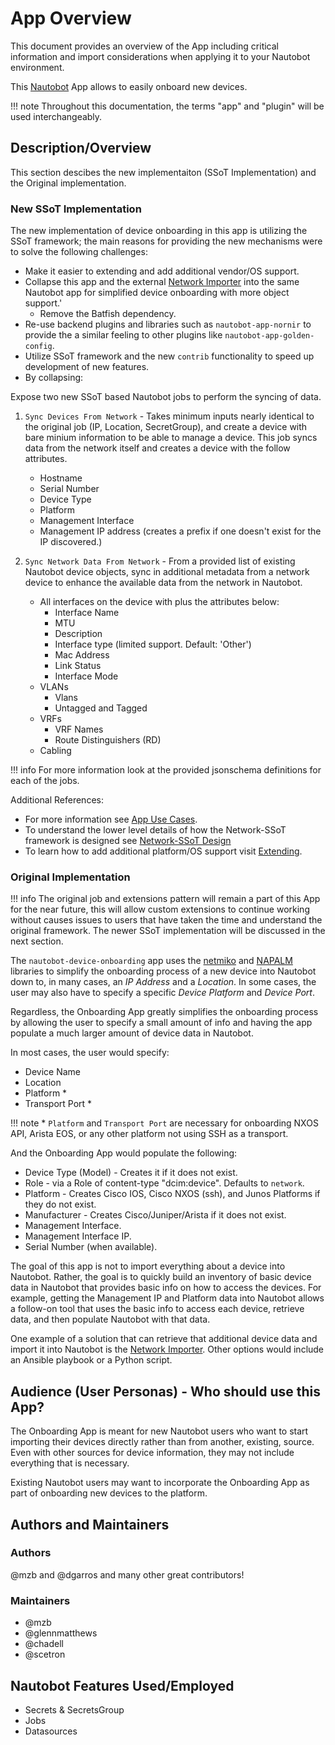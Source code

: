 # App Overview

This document provides an overview of the App including critical information and import considerations when applying it to your Nautobot environment.

This [Nautobot](https://github.com/nautobot/nautobot) App allows to easily onboard new devices.

!!! note
    Throughout this documentation, the terms "app" and "plugin" will be used interchangeably.

## Description/Overview

This section descibes the new implementaiton (SSoT Implementation) and the Original implementation.

### New SSoT Implementation

The new implementation of device onboarding in this app is utilizing the SSoT framework; the main reasons for providing the new mechanisms were to solve the following challenges:

- Make it easier to extending and add additional vendor/OS support.
- Collapse this app and the external [Network Importer](https://github.com/networktocode/network-importer) into the same Nautobot app for simplified device onboarding with more object support.'
    - Remove the Batfish dependency.
- Re-use backend plugins and libraries such as `nautobot-app-nornir` to provide the a similar feeling to other plugins like `nautobot-app-golden-config`.
- Utilize SSoT framework and the new `contrib` functionality to speed up development of new features.
- By collapsing:

Expose two new SSoT based Nautobot jobs to perform the syncing of data.

1. `Sync Devices From Network` - Takes minimum inputs nearly identical to the original job (IP, Location, SecretGroup), and create a device with bare minium information to be able to manage a device. This job syncs data from the network itself and creates a device with the follow attributes.
    - Hostname
    - Serial Number
    - Device Type
    - Platform
    - Management Interface
    - Management IP address (creates a prefix if one doesn't exist for the IP discovered.)

2. `Sync Network Data From Network` - From a provided list of existing Nautobot device objects, sync in additional metadata from a network device to enhance the available data from the network in Nautobot.
    - All interfaces on the device with plus the attributes below:
        - Interface Name
        - MTU
        - Description
        - Interface type (limited support. Default: 'Other')
        - Mac Address
        - Link Status
        - Interface Mode
    - VLANs
        - Vlans
        - Untagged and Tagged
    - VRFs
        - VRF Names
        - Route Distinguishers (RD)
    - Cabling

!!! info
    For more information look at the provided jsonschema definitions for each of the jobs.

Additional References:

- For more information see [App Use Cases](./app_use_cases.md).
- To understand the lower level details of how the Network-SSoT framework is designed see [Network-SSoT Design](./app_detailed_design.md)
- To learn how to add additional platform/OS support visit [Extending](./external_interactions.md).

### Original Implementation

!!! info
    The original job and extensions pattern will remain a part of this App for the near future, this will allow custom extensions to continue working without causes issues to users that have taken the time and understand the original framework.  The newer SSoT implementation will be discussed in the next section.

The `nautobot-device-onboarding` app uses the [netmiko](https://github.com/ktbyers/netmiko) and [NAPALM](https://napalm.readthedocs.io/en/latest/) libraries to simplify the onboarding process of a new device into Nautobot down to, in many cases, an *IP Address* and a *Location*. In some cases, the user may also have to specify a specific *Device Platform* and *Device Port*.

Regardless, the Onboarding App greatly simplifies the onboarding process by allowing the user to specify a small amount of info and having the app populate a much larger amount of device data in Nautobot.

In most cases, the user would specify:

- Device Name
- Location
- Platform *
- Transport Port *

!!! note
    * `Platform` and `Transport Port` are necessary for onboarding NXOS API, Arista EOS, or any other platform not using SSH as a transport.

And the Onboarding App would populate the following:

- Device Type (Model) - Creates it if it does not exist.
- Role - via a Role of content-type "dcim:device". Defaults to `network`.
- Platform - Creates Cisco IOS, Cisco NXOS (ssh), and Junos Platforms if they do not exist.
- Manufacturer - Creates Cisco/Juniper/Arista if it does not exist.
- Management Interface.
- Management Interface IP.
- Serial Number (when available).

The goal of this app is not to import everything about a device into Nautobot. Rather, the goal is to quickly build an inventory of basic device data in Nautobot that provides basic info on how to access the devices.
For example, getting the Management IP and Platform data into Nautobot allows a follow-on tool that uses the basic info to access each device, retrieve data, and then populate Nautobot with that data.

One example of a solution that can retrieve that additional device data and import it into Nautobot is the [Network Importer](https://github.com/networktocode/network-importer). Other options would include an Ansible playbook or a Python script.

## Audience (User Personas) - Who should use this App?

The Onboarding App is meant for new Nautobot users who want to start importing their devices directly rather than from another, existing, source. Even with other sources for device information, they may not include everything that is necessary.

Existing Nautobot users may want to incorporate the Onboarding App as part of onboarding new devices to the platform.

## Authors and Maintainers

### Authors

@mzb and @dgarros and many other great contributors!

### Maintainers

- @mzb
- @glennmatthews
- @chadell
- @scetron

## Nautobot Features Used/Employed

- Secrets & SecretsGroup
- Jobs
- Datasources
